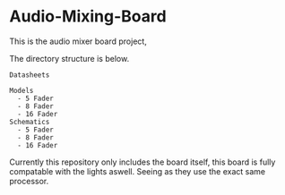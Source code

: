 # Audio-Mixing-Board
This is the audio mixer board project,

The directory structure is below.

```
Datasheets

Models
  - 5 Fader
  - 8 Fader
  - 16 Fader
Schematics
  - 5 Fader
  - 8 Fader
  - 16 Fader
  ```

  Currently this repository only includes the board itself, this board is fully compatable with the lights aswell. Seeing as they use the exact same processor.